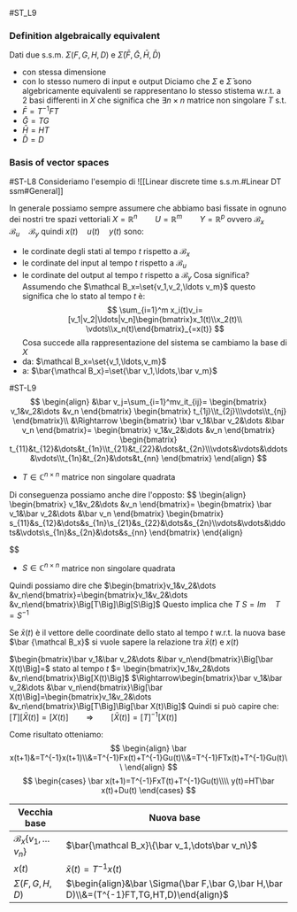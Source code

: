 #ST_L9
### Definition algebraically equivalent
Dati due s.s.m. $\Sigma (F,G,H,D)$ e $\bar \Sigma(\bar F,\bar G,\bar H,\bar D)$ 
- con stessa dimensione
- con lo stesso numero di input e output
Diciamo che $\Sigma$ e $\bar\Sigma$ sono algebricamente equivalenti  se rappresentano lo stesso stistema w.r.t. a 2 basi differenti in $X$ che significa che $\exists n\times n$ matrice non singolare $T$ s.t.
- $\bar F =T^{-1}FT$
- $\bar G =TG$
- $\bar H = HT$
- $\bar D=D$

### Basis of vector spaces
#ST-L8
Consideriamo l'esempio di
![[Linear discrete time s.s.m.#Linear DT ssm#General]]

In generale possiamo sempre assumere che  abbiamo basi fissate in ognuno dei nostri tre spazi vettoriali $X=\mathbb R^n\qquad U=\mathbb R^m\qquad Y=\mathbb R^p$  ovvero $\mathcal B_x\quad \mathcal B_u\quad \mathcal B_y$
 quindi $x(t)\quad u(t)\quad y(t)$ sono:
 -  le cordinate degli stati al tempo $t$ rispetto a $\mathcal B_x$ 
 - le cordinate del input al tempo $t$ rispetto a $\mathcal B_u$ 
 - le cordinate del output al tempo $t$ rispetto a $\mathcal B_y$
 Cosa significa?
 Assumendo che $\mathcal B_x=\set{v_1,v_2,\ldots v_m}$ questo significa che lo stato al tempo $t$ è:
 $$
 \sum_{i=1}^m x_i(t)v_i=[v_1|v_2|\ldots|v_n]\begin{bmatrix}x_1(t)\\x_2(t)\\
 \vdots\\x_n(t)\end{bmatrix}_{=x(t)}
 $$
 Cosa succede alla rappresentazione del sistema se cambiamo la base di $X$ 
 - da: $\mathcal B_x=\set{v_1,\ldots,v_m}$
 - a:  $\bar{\mathcal B_x}=\set{\bar v_1,\ldots,\bar v_m}$
 
 #ST-L9
 $$
 \begin{align}
 &\bar v_j=\sum_{i=1}^mv_it_{ij}=
 \begin{bmatrix}
 v_1&v_2&\dots &v_n
 \end{bmatrix}
 \begin{bmatrix}
 t_{1j}\\t_{2j}\\\vdots\\t_{nj}
 \end{bmatrix}\\
 &\Rightarrow 
 \begin{bmatrix}
 \bar v_1&\bar v_2&\dots &\bar v_n
 \end{bmatrix}=
 \begin{bmatrix}
 v_1&v_2&\dots &v_n
 \end{bmatrix}
 \begin{bmatrix}
 t_{11}&t_{12}&\dots&t_{1n}\\t_{21}&t_{22}&\dots&t_{2n}\\\vdots&\vdots&\ddots&\vdots\\t_{1n}&t_{2n}&\dots&t_{nn}
 \end{bmatrix}
 \end{align}
 $$ 
 - $T\in\mathbb C^{n \times n}$ matrice non singolare quadrata
 
 Di conseguenza possiamo anche dire l'opposto:
 $$
\begin{align}
 \begin{bmatrix}
 v_1&v_2&\dots &v_n
 \end{bmatrix}=
 \begin{bmatrix}
 \bar v_1&\bar v_2&\dots &\bar v_n
 \end{bmatrix}
 \begin{bmatrix}
 s_{11}&s_{12}&\dots&s_{1n}\\s_{21}&s_{22}&\dots&s_{2n}\\\vdots&\vdots&\ddots&\vdots\\s_{1n}&s_{2n}&\dots&s_{nn}
 \end{bmatrix}
 \end{align}
 
 $$ 
 - $S\in\mathbb C^{n \times n}$ matrice non singolare quadrata

Quindi possiamo dire che 
$\begin{bmatrix}v_1&v_2&\dots &v_n\end{bmatrix}=\begin{bmatrix}v_1&v_2&\dots &v_n\end{bmatrix}\Big[T\Big]\Big[S\Big]$ 
Questo implica che  $T\ S=Im\quad T=S^{-1}$  


Se $\bar x(t)$ è il vettore delle coordinate dello stato al tempo $t$ w.r.t. la nuova base $\bar {\mathcal B_x}$ si vuole sapere la relazione tra $\bar x(t)$ e $x(t)$ 

$\begin{bmatrix}\bar v_1&\bar v_2&\dots &\bar v_n\end{bmatrix}\Big[\bar X(t)\Big]=$ stato al tempo $t$ $= \begin{bmatrix}v_1&v_2&\dots &v_n\end{bmatrix}\Big[X(t)\Big]$
$\Rightarrow\begin{bmatrix}\bar v_1&\bar v_2&\dots &\bar v_n\end{bmatrix}\Big[\bar X(t)\Big]=\begin{bmatrix}v_1&v_2&\dots &v_n\end{bmatrix}\Big[T\Big]\Big[\bar X(t)\Big]$ 
Quindi si può capire che:
$\Big[T\Big]\Big[\bar X(t)\Big]=\Big[X(t)\Big]\qquad\Rightarrow \qquad\Big[\bar X(t)\Big]=\Big[T\Big]^{-1}\Big[ X(t)\Big]$

Come risultato otteniamo:
$$
\begin{align}
\bar x(t+1)&=T^{-1}x(t+1)\\&=T^{-1}Fx(t)+T^{-1}Gu(t)\\&=T^{-1}FTx(t)+T^{-1}Gu(t)\\
\end{align}
$$$$
\begin{cases}
\bar x(t+1)=T^{-1}FxT(t)+T^{-1}Gu(t)\\\\
y(t)=HT\bar x(t)+Du(t)
\end{cases}
$$

| Vecchia base                    | Nuova base                                                                                |
| ------------------------------- | ----------------------------------------------------------------------------------------- |
| $\mathcal B_x\{v_1,\dots v_n\}$ | $\bar{\mathcal B_x}\{\bar v_1,\dots\bar v_n\}$                                            |
| $x(t)$                          | $\bar x(t)=T^{-1}x(t)$                                                                    |
| $\Sigma (F,G,H,D)$              | $\begin{align}&\bar \Sigma(\bar F,\bar G,\bar H,\bar D)\\&=(T^{-1}FT,TG,HT,D)\end{align}$ |
